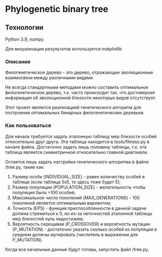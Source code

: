# Phylogenetic binary tree
 
## Технологии
Python 3.9, numpy. 

Для визуализации результатов используется matplotlib


### Описание


Филогенетическое дерево - это дерево, отражающее эволюционные взаимосвязи
между различными видами.

Не всегда стандартными методами можно составить оптимальное филогенетическое дерево, т.к.
часто происходит так, что достоверная информация об эволюционной близости
некоторых видов отсутствует.

Этот проект является реализацией генетического алгоритм для 
построения оптимальных бинарных филогенетических деревьев.


### Как пользоваться

Для начала требуется задать эталонную таблицу мер близости особей относительно друг друга.
Эта таблица находится в tools/fitness.py в начале файла. Достаточно задать лишь половину
таблицы, т.к. эта таблица является симметричной относительно главной диагонали.

Остается лишь задать настройки генетического алгоритма в файле /tree.py, такие как:

1. Размер особи (INDIVIDUAL_SIZE) - равен количеству особей в таблице
(если таблица 5х5, то здесь тоже будет 5);
2. Размер популяции (POPULATION_SIZE) - желательность чтобы популяция была >100 особей;
3. Максимальное число поколений (MAX_GENERATIONS) - 100 поколений является оптимальным вариантом;
4. Точность (EPS) - функция приспособленности в данной задаче должна стремиться к 0,
 но из-за неточностей эталонной таблицы мер близостей нуль недостижим;
5. Вероятность скрещивая (P_CROSSOVER) и вероятность мутации (P_MUTATION) - достаточно указать сколько 
особей из популяции в среднем должны мутировать (числитель в выражении для P_MUTATION). 

Когда все начальные данные будут готовы, запустить файл /tree.py. 
